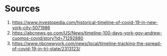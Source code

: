 # Sources

1. https://www.investopedia.com/historical-timeline-of-covid-19-in-new-york-city-5071986
2. https://abcnews.go.com/US/News/timeline-100-days-york-gov-andrew-cuomos-covid/story?id=71292880
3. https://www.nbcnewyork.com/news/local/timeline-tracking-the-spread-of-covid-19-in-tri-state/2313123/

